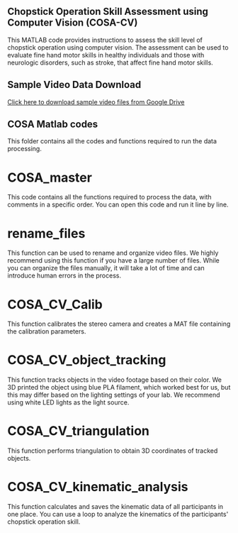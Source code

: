 ## Chopstick Operation Skill Assessment using Computer Vision (COSA-CV)

This MATLAB code provides instructions to assess the skill level of chopstick operation using computer vision. The assessment can be used to evaluate fine hand motor skills in healthy individuals and those with neurologic disorders, such as stroke, that affect fine hand motor skills.

## Sample Video Data Download
[Click here to download sample video files from Google Drive](https://drive.google.com/drive/folders/1Fr_mPyVMsOllc9yXrQ_YJ18UNFs_qJDo?usp=sharing)

## COSA Matlab codes
This folder contains all the codes and functions required to run the data processing.

# COSA_master
This code contains all the functions required to process the data, with comments in a specific order. You can open this code and run it line by line.

# rename_files
This function can be used to rename and organize video files. We highly recommend using this function if you have a large number of files. While you can organize the files manually, it will take a lot of time and can introduce human errors in the process.

# COSA_CV_Calib
This function calibrates the stereo camera and creates a MAT file containing the calibration parameters.

# COSA_CV_object_tracking
This function tracks objects in the video footage based on their color. We 3D printed the object using blue PLA filament, which worked best for us, but this may differ based on the lighting settings of your lab. We recommend using white LED lights as the light source.

# COSA_CV_triangulation
This function performs triangulation to obtain 3D coordinates of tracked objects.

# COSA_CV_kinematic_analysis
This function calculates and saves the kinematic data of all participants in one place. You can use a loop to analyze the kinematics of the participants' chopstick operation skill.

